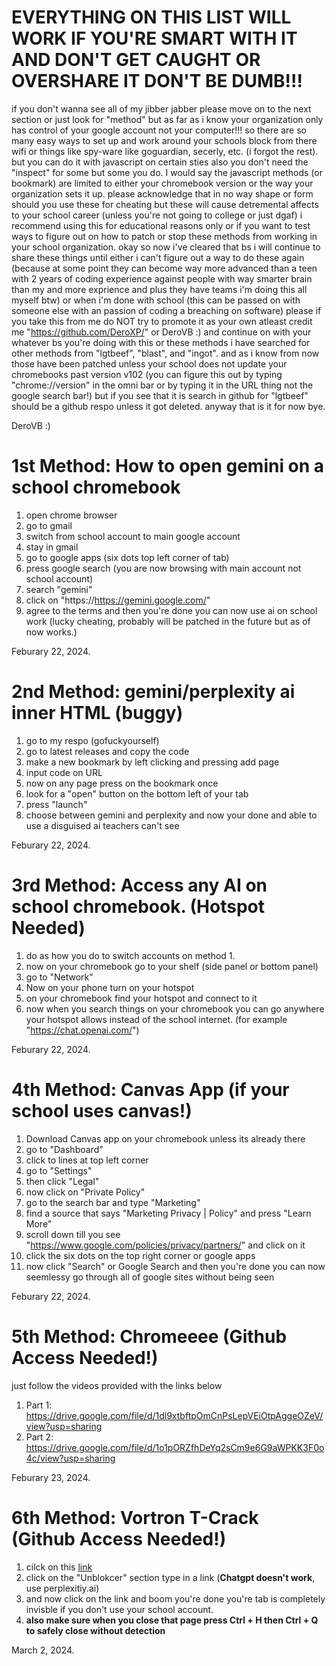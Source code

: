 # EVERYTHING ON THIS LIST WILL WORK IF YOU'RE SMART WITH IT AND DON'T GET CAUGHT OR OVERSHARE IT DON'T BE DUMB!!!
if you don't wanna see all of my jibber jabber please move on to the next section or just look for "method" but as far as i know your organization only has control of your google account not your computer!!! so there are so many easy ways to set up and work around your schools block from there wifi or things like spy-ware like goguardian, secerly, etc. (i forgot the rest). but you can do it with javascript on certain sties also you don't need the "inspect" for some but some you do. I would say the javascript methods (or bookmark) are limited to either your chromebook version or the way your organization sets it up. please acknowledge that in no way shape or form should you use these for cheating but these will cause detremental affects to your school career (unless you're not going to college or just dgaf) i recommend using this for educational reasons only or if you want to test ways to figure out on how to patch or stop these methods from working in your school organization. okay so now i've cleared that bs i will continue to share these things until either i can't figure out a way to do these again (because at some point they can become way more advanced than a teen with 2 years of coding experience against people with way smarter brain than my and more exprience and plus they have teams i'm doing this all myself btw) or when i'm done with school (this can be passed on with someone else with an passion of coding a breaching on software) please if you take this from me do NOT try to promote it as your own atleast credit me "https://github.com/DeroXP/" or DeroVB :) and continue on with your whatever bs you're doing with this or these methods i have searched for other methods from "lgtbeef", "blast", and "ingot". and as i know from now those have been patched unless your school does not update your chromebooks past version v102 (you can figure this out by typing "chrome://version" in the omni bar or by typing it in the URL thing not the google search bar!) but if you see that it is search in github for "lgtbeef" should be a github respo unless it got deleted. anyway that is it for now bye.

DeroVB :)

# 1st Method: How to open gemini on a school chromebook

1. open chrome browser
2. go to gmail
3. switch from school account to main google account
4. stay in gmail
5. go to google apps (six dots top left corner of tab)
6. press google search (you are now browsing with main account not school account)
7. search "gemini"
8. click on "https://https://gemini.google.com/"
9. agree to the terms and then you're done you can now use ai on school work (lucky cheating, probably will be patched in the future but as of now works.)

Feburary 22, 2024.

# 2nd Method: gemini/perplexity ai inner HTML (buggy)

1. go to my respo (gofuckyourself)
2. go to latest releases and copy the code
3. make a new bookmark by left clicking and pressing add page
4. input code on URL
5. now on any page press on the bookmark once
6. look for a "open" button on the bottom left of your tab
7. press "launch"
8. choose between gemini and perplexity and now your done and able to use a disguised ai teachers can't see

Feburary 22, 2024.

# 3rd Method: Access any AI on school chromebook. (Hotspot Needed)

1. do as how you do to switch accounts on method 1.
2. now on your chromebook go to your shelf (side panel or bottom panel)
3. go to "Network"
4. Now on your phone turn on your hotspot
5. on your chromebook find your hotspot and connect to it
6. now when you search things on your chromebook you can go anywhere your hotspot allows instead of the school internet. (for example "https://chat.openai.com/")

Feburary 22, 2024.

# 4th Method: Canvas App (if your school uses canvas!)

1. Download Canvas app on your chromebook unless its already there
2. go to "Dashboard"
3. click to lines at top left corner
4. go to "Settings"
5. then click "Legal"
6. now click on "Private Policy"
7. go to the search bar and type "Marketing"
8. find a source that says "Marketing Privacy | Policy" and press "Learn More"
9. scroll down till you see "https://www.google.com/policies/privacy/partners/" and click on it
10. click the six dots on the top right corner or google apps
11. now click "Search" or Google Search and then you're done you can now seemlessy go through all of google sites without being seen

Feburary 22, 2024.

# 5th Method: Chromeeee (Github Access Needed!)

just follow the videos provided with the links below

1. Part 1: https://drive.google.com/file/d/1dl9xtbftpOmCnPsLepVEiOtpAggeOZeV/view?usp=sharing
2. Part 2: https://drive.google.com/file/d/1o1pORZfhDeYq2sCm9e6G9aWPKK3F0o4c/view?usp=sharing

Feburary 23, 2024.

# 6th Method: Vortron T-Crack (Github Access Needed!)

1. cilck on this [link](https://vortron-rd.github.io/T-Crack/)
2. click on the "Unblokcer" section type in a link (**Chatgpt doesn't work**, use perplexitiy.ai)
3. and now click on the link and boom you're done you're tab is completely invisble if you don't use your school account.
4. **also make sure when you close that page press Ctrl + H then Ctrl + Q to safely close without detection**

March 2, 2024.
